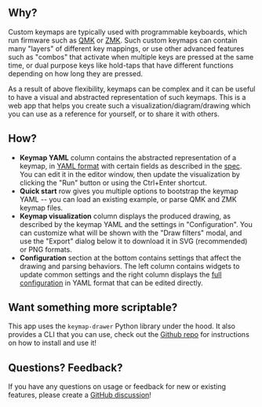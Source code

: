 ## Why?

Custom keymaps are typically used with programmable keyboards, which run firmware such as [QMK](https://qmk.fm) or [ZMK](https://zmk.dev).
Such custom keymaps can contain many "layers" of different key mappings, or use other advanced features such as "combos" that activate when
multiple keys are pressed at the same time, or dual purpose keys like hold-taps that have different functions depending on how long they are pressed.

As a result of above flexibility, keymaps can be complex and it can be useful to have a visual and abstracted representation of such keymaps.
This is a web app that helps you create such a visualization/diagram/drawing which you can use as a reference for yourself, or to share it with others.

## How?

- **Keymap YAML** column contains the abstracted representation of a keymap, in [YAML format](https://en.wikipedia.org/wiki/YAML)
  with certain fields as described in the [spec](https://github.com/caksoylar/keymap-drawer/blob/main/KEYMAP_SPEC.md).
  You can edit it in the editor window, then update the visualization by clicking the "Run" button or using the Ctrl+Enter shortcut.
- **Quick start** row gives you multiple options to bootstrap the keymap YAML -- you can load an existing example, or
  parse QMK and ZMK keymap files.
- **Keymap visualization** column displays the produced drawing, as described by the keymap YAML and the settings in "Configuration".
  You can customize what will be shown with the "Draw filters" modal, and use the "Export" dialog below it to download it in
  SVG (recommended) or PNG formats.
- **Configuration** section at the bottom contains settings that affect the drawing and parsing behaviors.
  The left column contains widgets to update common settings and the right column displays the
  [full configuration](https://github.com/caksoylar/keymap-drawer/blob/main/CONFIGURATION.md) in
  YAML format that can be edited directly.

## Want something more scriptable?

This app uses the `keymap-drawer` Python library under the hood.
It also provides a CLI that you can use, check out the [Github repo](https://github.com/caksoylar/keymap-drawer) for instructions on how to install and use it!

## Questions? Feedback?

If you have any questions on usage or feedback for new or existing features, please create a [GitHub discussion](https://github.com/caksoylar/keymap-drawer/discussions)!
